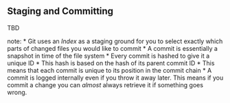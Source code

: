 ##  Staging and Committing

TBD

note:
    * Git uses an *Index* as a staging ground for you to select exactly which parts of changed files you would like to commit
    * A commit is essentially a snapshot in time of the file system
    * Every commit is hashed to give it a unique ID
        * This hash is based on the hash of its parent commit ID
        * This means that each commit is unique to its position in the commit chain
    * A commit is logged internally even if you throw it away later. This means if you commit a change you can *almost* always retrieve it if something goes wrong.

